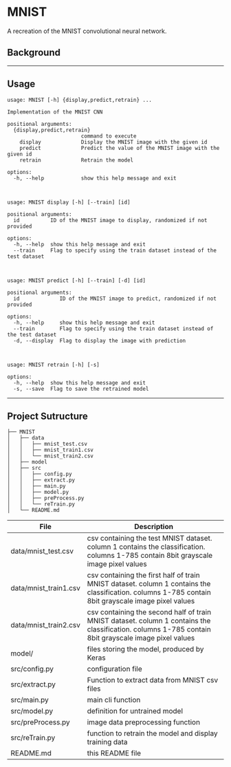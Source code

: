 # MNIST
A recreation of the MNIST convolutional neural network.

## Background

---

## Usage

```
usage: MNIST [-h] {display,predict,retrain} ...

Implementation of the MNIST CNN

positional arguments:
  {display,predict,retrain}
                        command to execute
    display             Display the MNIST image with the given id
    predict             Predict the value of the MNIST image with the given id
    retrain             Retrain the model

options:
  -h, --help            show this help message and exit



usage: MNIST display [-h] [--train] [id]

positional arguments:
  id          ID of the MNIST image to display, randomized if not provided

options:
  -h, --help  show this help message and exit
  --train     Flag to specify using the train dataset instead of the test dataset



usage: MNIST predict [-h] [--train] [-d] [id]

positional arguments:
  id             ID of the MNIST image to predict, randomized if not provided

options:
  -h, --help     show this help message and exit
  --train        Flag to specify using the train dataset instead of the test dataset
  -d, --display  Flag to display the image with prediction



usage: MNIST retrain [-h] [-s]

options:
  -h, --help  show this help message and exit
  -s, --save  Flag to save the retrained model
```

---

## Project Sutructure

```
├── MNIST
│   ├── data
│   │   ├── mnist_test.csv
│   │   ├── mnist_train1.csv
│   │   └── mnist_train2.csv
│   ├── model
│   ├── src
│   │   ├── config.py
│   │   ├── extract.py
│   │   ├── main.py
│   │   ├── model.py
│   │   ├── preProcess.py
│   │   └── reTrain.py
│   └── README.md
```

| File | Description |
| --- | --- |
| data/mnist_test.csv | csv containing the test MNIST dataset. column 1 contains the classification. columns 1-785 contain 8bit grayscale image pixel values |
| data/mnist_train1.csv | csv containing the first half of train MNIST dataset. column 1 contains the classification. columns 1-785 contain 8bit grayscale image pixel values |
| data/mnist_train2.csv | csv containing the second half of train MNIST dataset. column 1 contains the classification. columns 1-785 contain 8bit grayscale image pixel values |
| model/ | files storing the model, produced by Keras |
| src/config.py | configuration file |
| src/extract.py | Function to extract data from MNIST csv files |
| src/main.py | main cli function |
| src/model.py | definition for untrained model |
| src/preProcess.py | image data preprocessing function |
| src/reTrain.py | function to retrain the model and display training data |
| README.md | this README file |
